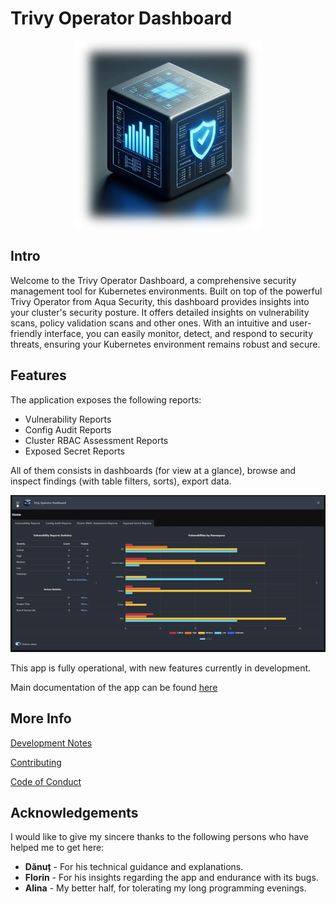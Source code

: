 # Trivy Operator Dashboard

<div align="center">
  <img src="docs/imgs/logo.blurred.png" width="300">
</div>

## Intro

Welcome to the Trivy Operator Dashboard, a comprehensive security management tool for Kubernetes environments. Built on top of the powerful Trivy Operator from Aqua Security, this dashboard provides insights into your cluster's security posture. It offers detailed insights on vulnerability scans, policy validation scans and other ones. With an intuitive and user-friendly interface, you can easily monitor, detect, and respond to security threats, ensuring your Kubernetes environment remains robust and secure.

## Features

The application exposes the following reports:
- Vulnerability Reports
- Config Audit Reports
- Cluster RBAC Assessment Reports
- Exposed Secret Reports

All of them consists in dashboards (for view at a glance), browse and inspect findings (with table filters, sorts), export data.

<img src="docs/imgs/app.gif">

This app is fully operational, with new features currently in development.

Main documentation of the app can be found [here](docs/main-doc.md)

## More Info

[Development Notes](DEV_NOTES.md)

[Contributing](CONTRIBUTING.md)

[Code of Conduct](CODE_OF_CONDUCT.md)

## Acknowledgements

I would like to give my sincere thanks to the following persons who have helped me to get here:
 - **Dănuț** - For his technical guidance and explanations. 
 - **Florin** - For his insights regarding the app and endurance with its bugs.
 - **Alina** - My better half, for tolerating my long programming evenings.
